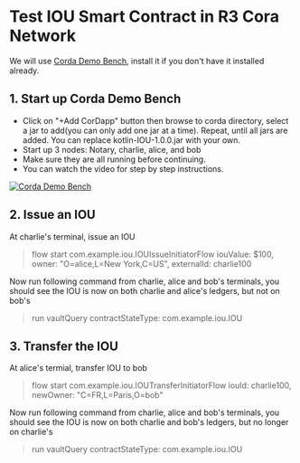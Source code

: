 # Test IOU Smart Contract in R3 Cora Network

We will use [Corda Demo Bench](https://docs.corda.net/demobench.html), install it if you don't have it installed already.

## 1. Start up Corda Demo Bench
   * Click on "+Add CorDapp" button then browse to corda directory, select a jar to add(you can only add one jar at a time). Repeat, until all jars are added. You can replace kotlin-IOU-1.0.0.jar with your own.
   * Start up 3 nodes: Notary, charlie, alice, and bob
   * Make sure they are all running before continuing. 
   * You can watch the video for step by step instructions.

<p><a target="_blank" rel="noopener noreferrer" href="../../images/recordings/corddemo.gif"><img src="../../images/recordings/corddemo.gif" alt="Corda Demo Bench" style="max-width:75%;"></a></p>

## 2. Issue an IOU

At charlie's terminal, issue an IOU

> flow start com.example.iou.IOUIssueInitiatorFlow iouValue: $100, owner: "O=alice,L=New York,C=US", externalId: charlie100

Now run following command from charlie, alice and bob's terminals, you should see the IOU is now on both charlie and alice's ledgers, but not on bob's

> run vaultQuery contractStateType: com.example.iou.IOU

## 3. Transfer the IOU

At alice's termial, transfer IOU to bob

> flow start com.example.iou.IOUTransferInitiatorFlow iouId: charlie100, newOwner: "C=FR,L=Paris,O=bob"

Now run following command from charlie, alice and bob's terminals, you should see the IOU is now on both charlie and bob's ledgers, but no longer on charlie's

> run vaultQuery contractStateType: com.example.iou.IOU
